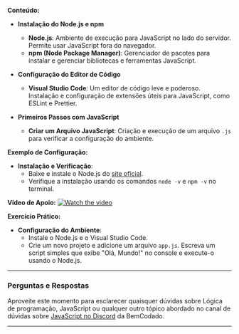 **Conteúdo:**
- **Instalação do Node.js e npm**
  - **Node.js**: Ambiente de execução para JavaScript no lado do servidor. Permite usar JavaScript fora do navegador.
  - **npm (Node Package Manager)**: Gerenciador de pacotes para instalar e gerenciar bibliotecas e ferramentas JavaScript.

- **Configuração do Editor de Código**
  - **Visual Studio Code**: Um editor de código leve e poderoso. Instalação e configuração de extensões úteis para JavaScript, como ESLint e Prettier.

- **Primeiros Passos com JavaScript**
  - **Criar um Arquivo JavaScript**: Criação e execução de um arquivo `.js` para verificar a configuração do ambiente.

**Exemplo de Configuração:**
- **Instalação e Verificação**:
  - Baixe e instale o Node.js do [site oficial](https://nodejs.org/).
  - Verifique a instalação usando os comandos `node -v` e `npm -v` no terminal.

**Vídeo de Apoio:**
[![Watch the video](https://i.ytimg.com/vi/13IXaQBrfkE/hqdefault.jpg?sqp=-oaymwEcCOADEI4CSFXyq4qpAw4IARUAAIhCGAFwAcABBg==&rs=AOn4CLAyNpLKv2pU0UpEAAoQGOc2cJc2SA)](https://youtu.be/13IXaQBrfkE?si=1uwMoEgVDM96P8tj)

**Exercício Prático:**
- **Configuração do Ambiente**:
  - Instale o Node.js e o Visual Studio Code.
  - Crie um novo projeto e adicione um arquivo `app.js`. Escreva um script simples que exibe "Olá, Mundo!" no console e execute-o usando o Node.js.
 
---

### Perguntas e Respostas

Aproveite este momento para esclarecer quaisquer dúvidas sobre Lógica de programação, JavaScript ou qualquer outro tópico abordado no canal de dúvidas sobre [JavaScript no Discord](https://discord.com/channels/1224468395462754345/1224468875840851968) da BemCodado.

---
